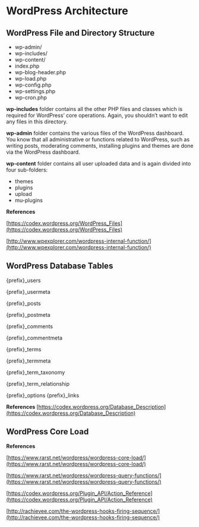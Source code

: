 # **WordPress Architecture**

## **WordPress File and Directory Structure**

* wp-admin/
* wp-includes/
* wp-content/
* index.php
* wp-blog-header.php
* wp-load.php
* wp-config.php
* wp-settings.php
* wp-cron.php

**wp-includes** folder contains all the other PHP files and classes which is required for WordPress’ core operations. Again, you shouldn’t want to edit any files in this directory.

**wp-admin** folder contains the various files of the WordPress dashboard. You know that all administrative or functions related to WordPress, such as writing posts, moderating comments, installing plugins and themes are done via the WordPress dashboard.

**wp-content** folder contains all user uploaded data and is again divided into four sub-folders:

* themes
* plugins
* upload
* mu-plugins

**References**

[https://codex.wordpress.org/WordPress_Files](https://codex.wordpress.org/WordPress_Files)

[http://www.wpexplorer.com/wordpress-internal-function/](http://www.wpexplorer.com/wordpress-internal-function/)

## **WordPress Database Tables**

{prefix}\_users

{prefix}\_usermeta

{prefix}\_posts

{prefix}\_postmeta

{prefix}\_comments

{prefix}\_commentmeta

{prefix}\_terms

{prefix}\_termmeta

{prefix}\_term\_taxonomy

{prefix}\_term\_relationship

{prefix}\_options {prefix}\_links

**References** [https://codex.wordpress.org/Database_Description](https://codex.wordpress.org/Database_Description)

## **WordPress Core Load**

**References**

[https://www.rarst.net/wordpress/wordpress-core-load/](https://www.rarst.net/wordpress/wordpress-core-load/)

[https://www.rarst.net/wordpress/wordpress-query-functions/](https://www.rarst.net/wordpress/wordpress-query-functions/)

[https://codex.wordpress.org/Plugin_API/Action_Reference](https://codex.wordpress.org/Plugin_API/Action_Reference)

[http://rachievee.com/the-wordpress-hooks-firing-sequence/](http://rachievee.com/the-wordpress-hooks-firing-sequence/)
